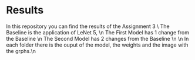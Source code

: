 # Results

In this repository you can find the results of the Assignment 3  \\
The Baseline is the application of LeNet 5, \n
The First Model has 1 change from the Baseline \n
The Second Model has 2 changes from the Baseline \n
\n
In each folder there is the ouput of the model, the weights and the image with the grphs.\n

